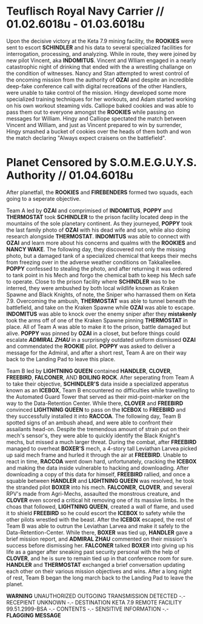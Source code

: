 # Teuflisch Royal Navy Carrier // 01.02.6018u - 01.03.6018u

Upon the decisive victory at the Keta 7.9 mining facility, the **ROOKIES** were sent to escort **SCHINDLER** and his data to several specialized facilities for interrogation, processing, and analyzing.  While in route, they were joined by new pilot Vincent, aka **INDOMITUS**.  Vincent and Wlliam engaged in a nearly catastrophic night of drinking that ended with the a wrestling challange on the condition of witnesses. Nancy and Stan attempted to wrest control of the oncoming mission from the authority of **OZAI** and despite an incredible deep-fake conference call with digital recreations of the other Handlers, were unable to take control of the mission. Hingy developed some more specialized training techniques for her workouts, and Adam started working on his own workout steaming vids. Calliope baked cookies and was able to pass them out to everyone amongst the **ROOKIES** while passing on messages for William. Hingy and Calliope spectated the match between Vincent and William, and just as Vincent prepared to win by surrender, Hingy smashed a bucket of cookies over the heads of them both and won the match declaring "Always expect craisens on the battlefield". 

# Planet Censored by S.O.M.E.G.U.Y.S. Authority // 01.04.6018u

After planetfall, the **ROOKIES** and **FIREBENDERS** formed two squads, each going to a seperate objective.  

Team A led by **OZAI** and comprimised of **INDOMITUS**, **POPPY** and **THERMOSTAT** took **SCHINDLER** to the prison facility located deep in the mountains of the sole planetary continent. As they journeyed, **POPPY** took the last family photo of **OZAI** with his dead wife and son, while also doing research alongside **THERMOSTAT**.  **INDOMITUS** was able to connect with **OZAI** and learn more about his concerns and qualms with the **ROOKIES** and **NANCY WAKE**. The following day, they discovered not only the missing photo, but a damaged tank of a specialized chemical that keeps their mechs from freezing over in the adverse weather conditions on Takkalleellee.  **POPPY** confessed to stealing the photo, and after returning it was ordered to tank point in his Mech and forgo the chemical bath to keep his Mech safe to operate. Close to the prison facility where **SCHINDLER** was to be interred, they were ambushed by both local wildlife known as Kraken Spawne and Black Knights, of note, the Sniper who harrassed them on Keta 7.9.  Overcoming the ambush, **THERMOSTAT** was able to tunnel beneath the battlefield, and take on the Kraken Spawne while **OZAI** was able to escape.  **INDOMITUS** was able to knock over the enemy sniper after they **mistakenly** took the arms off of one of the Kraken Spawne pinning **THERMOSTAT** in place. All of Team A was able to make it to the prison, battle damaged but alive.  **POPPY** was pinned by **OZAI** in a closet, but before things could escalate ***ADMIRAL ZHAU*** in a surprisngly outdated uniform dismissed **OZAI** and commendated the **ROOKIE** pilot.  **POPPY** was asked to deliver a message for the Admiral, and after a short rest, Team A are on their way back to the Landing Pad to leave this place.

Team B led by **LIGHTNING QUEEN** contained **HANDLER**, **CLOVER**, **FREEBIRD**, **FALCONER**, AND **BOILING ROCK**. After seperating from Team A to take their objective, **SCHINDLER'S** data inside a specialized apperatus known as an **ICEBOX**, Team B encountered no difficulties while travelling to the Automated Guard Tower that served as their mid-point-marker on the way to the Data-Retention Center.  While there, **CLOVER** and **FREEBIRD** convinced **LIGHTNING QUEEN** to pass on the **ICEBOX** to **FREEBIRD** and they successfully installed it into **RACCOA**.  The following day, Team B spotted signs of an ambush ahead, and were able to confront their assailants head-on.  Despite the tremendous amount of strain put on their mech's sensor's, they were able to quickly identify the Black Knight's mechs, but missed a much larger threat.  During the combat, after **FREEBIRD** managed to overheat **BOXER'S** mech, a 4-story tall Leviathan Larvea picked up said mech frame and hurled it through the air at **FREEBIRD**.  Unable to react in time, **RACCOA** went down hard, unfortunately, cracking the **ICEBOX** and making the data inside vulnerable to hacking and downloading.  After downloading a copy of this data for himself, **FREEBIRD** rallied, and once a squable between **HANDLER** and **LIGHTNING QUEEN** was resolved,  he took the stranded pilot **BOXER** into his mech. **FALCONER**, **CLOVER**, and several RPV's made from Agri-Mechs, assaulted the monstrous creature, and **CLOVER** even scored a critical hit removing one of its massive limbs.  In the choas that followed, **LIGHTNING QUEEN**, created a wall of flame, and used it to shield **FREEBIRD** so he could escort the **ICEBOX** to safety while the other pilots wrestled with the beast. After the **ICEBOX** escaped, the rest of Team B was able to outrun the Leviathan Larvea and make it safely to the Data-Retention-Center.  While there, **BOXER** was tied up, **HANDLER** gave a brief mission report, and **ADMIRAL ZHAU** commented on their mission's success before dismissing her.  **FALCONER** talked **BOXER** into giving up his life as a ganger after sneaking past security personal with the help of **CLOVER**, and he is sure to remain tied up in that conference room for sure. **HANDLER** and **THERMOSTAT** exchanged a brief conversation updating each other on their various mission objectives and wins. After a long night of rest, Team B began the long march back to the Landing Pad to leave the planet. 

**WARNING** UNAUTHORIZED OUTGOING TRANSMISSION DETECTED -.- RECEPIENT UNKNOWN -.- DESTINATION KETA 7.9 REMOTE FACILITY 99.51.2999-BSA -.- CONTENTS -.- SENSITIVE INFORMATION -.- **FLAGGING MESSAGE** 
